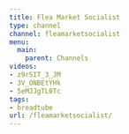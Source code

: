 ```yaml
---
title: Flea Market Socialist
type: channel
channel: fleamarketsocialist
menu:
  main:
    parent: Channels
videos:
- z9rSIT_3_JM
- 3V_ONBEtYHk
- 5eMJJgTL0Tc
tags:
- breadtube
url: /fleamarketsocialist/
---
```

